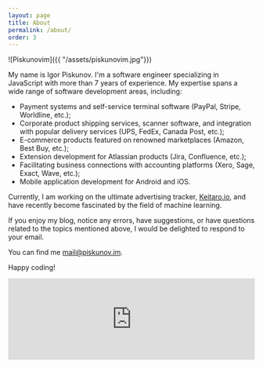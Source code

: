 ```yaml
---
layout: page
title: About
permalink: /about/
order: 3
---
```


![Piskunovim]({{ "/assets/piskunovim.jpg"}})


My name is Igor Piskunov. I'm a software engineer specializing in JavaScript with more than 7 years of experience. My expertise spans a wide range of software development areas, including:

- Payment systems and self-service terminal software (PayPal, Stripe, Worldline, etc.);
- Corporate product shipping services, scanner software, and integration with popular delivery services (UPS, FedEx, Canada Post, etc.);
- E-commerce products featured on renowned marketplaces (Amazon, Best Buy, etc.);
- Extension development for Atlassian products (Jira, Confluence, etc.);
- Facilitating business connections with accounting platforms (Xero, Sage, Exact, Wave, etc.);
- Mobile application development for Android and iOS.

Currently, I am working on the ultimate advertising tracker, [Keitaro.io][keitaro-link], and have recently become fascinated by the field of machine learning.

If you enjoy my blog, notice any errors, have suggestions, or have questions related to the topics mentioned above, I would be delighted to respond to your email.

You can find me [mail@piskunov.im][email-link].

Happy coding!


<iframe width="100%" height="166" scrolling="no" frameborder="no" src="https://w.soundcloud.com/player/?url=https%3A//api.soundcloud.com/tracks/1050175309&show_artwork=true"></iframe>

[email-link]: mailto:mail@piskunov.im
[keitaro-link]: https://keitaro.io/en/
[github-link]: https://github.com/piskunovim
[twitter-link]: https://twitter.com/piskunovim
